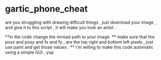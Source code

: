 # gartic_phone_cheat
are you struggling with drawing difficult things , just download your image , and give it to this script , it will make you look an artist .

**in the code change the imread path to your image. 
** make sure that the posx and posy and fx and fy , are the top right and bottom left pixels , just use paint and get those values .
** i'm willing to make this code automatic using a simple GUI , yup
